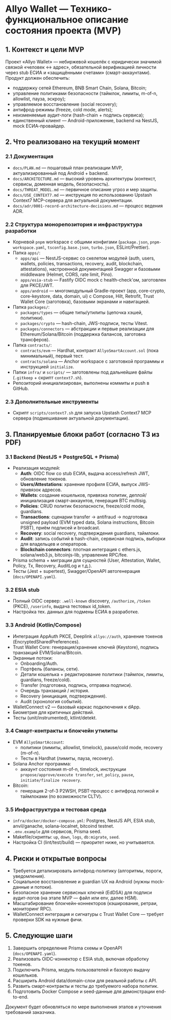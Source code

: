 # Allyo Wallet — Технико-функциональное описание состояния проекта (MVP)

## 1. Контекст и цели MVP
Проект «Allyo Wallet» — небиржевой кошелёк с юридически значимой связкой «человек ↔ адрес», обязательной верификацией личности через stub ЕСИА и «защищёнными счетами» (смарт-аккаунтами). Продукт должен обеспечить:
- поддержку сетей Ethereum, BNB Smart Chain, Solana, Bitcoin;
- управление политиками безопасности (таймлок, лимиты, m-of-n, allowlist, пауза, эскроу);
- управляемое восстановление (social recovery);
- антифрод-режимы (freeze, cold mode, alerts);
- неизменяемые аудит-логи (hash-chain + подпись сервиса);
- единственный клиент — Android-приложение, backend на NestJS, mock ЕСИА-провайдер.

## 2. Что реализовано на текущий момент
### 2.1 Документация
- `docs/PLAN.md` — пошаговый план реализации MVP, актуализированный под Android + backend.
- `docs/ARCHITECTURE.md` — высокий уровень архитектуры (контекст, сервисы, доменная модель, безопасность).
- `docs/THREAT_MODEL.md` — первичное описание угроз и мер защиты.
- `docs/USE_CONTEXT7.md` — инструкция по использованию Upstash Context7 MCP-сервера для актуальной документации.
- `docs/adr/0001-record-architecture-decisions.md` — процесс ведения ADR.

### 2.2 Структура монорепозитория и инфраструктура разработки
- Корневой `pnpm` workspace с общими конфигами (`package.json`, `pnpm-workspace.yaml`, `tsconfig.base.json`, `turbo.json`, ESLint/Prettier).
- Папка `apps/`:
  - `apps/api` — NestJS-сервис со скелетом модулей (auth, users, wallets, policies, transactions, recovery, audit, blockchain, attestations), настроенной документацией Swagger и базовыми middleware (Helmet, CORS, rate limit, Pino).
  - `apps/esia-stub` — Fastify OIDC mock с health-check’ом, заготовлен для PKCE/JWT.
  - `apps/android` — многомодульный Gradle-проект (app, core-crypto, core-keystore, data, domain, ui) с Compose, Hilt, Retrofit, Trust Wallet Core (заготовка), базовыми экранами и навигацией.
- Папка `packages/`:
  - `packages/types` — общие типы/утилиты (цепочка хэшей, политики).
  - `packages/crypto` — hash-chain, JWS-подписи, тесты Vitest.
  - `packages/connectors` — абстракции и первые реализации для Ethereum/Solana/Bitcoin (поддержка балансов, заготовка трансферов).
- Папка `contracts/`:
  - `contracts/evm` — Hardhat, контракт `AllyoSmartAccount.sol` (пока минимальный), первый тест.
  - `contracts/solana` — Anchor workspace с заготовкой программы и инструкцией `initialize`.
- Папки `infra/` и `scripts/` — заготовлены под дальнейшие файлы (`.gitkeep` + скрипт `context7.sh`).
- Репозиторий инициализирован, выполнены коммиты и push в GitHub.

### 2.3 Дополнительные инструменты
- Скрипт `scripts/context7.sh` для запуска Upstash Context7 MCP сервера (подмешивание актуальной документации).

## 3. Планируемые блоки работ (согласно ТЗ из PDF)
### 3.1 Backend (NestJS + PostgreSQL + Prisma)
- Реализация модулей:
  - **Auth**: OIDC flow со stub ЕСИА, выдача access/refresh JWT, обновление токенов.
  - **Users/Attestations**: хранение профиля ЕСИА, выпуск JWS-привязок адресов.
  - **Wallets**: создание кошельков, привязка политик, деплой/инициализация смарт-аккаунтов, генерация BTC multisig.
  - **Policies**: CRUD политик безопасности, freeze/cold mode, guardians.
  - **Transactions**: сценарии transfer → antifraud → подготовка unsigned payload (EVM typed data, Solana instructions, Bitcoin PSBT), приём подписей и broadcast.
  - **Recovery**: social recovery, подтверждения guardians, таймлоки.
  - **Audit**: запись событий в hash-chain, сервисная подпись, выборки для владельцев и операторов.
  - **Blockchain connectors**: плотная интеграция с ethers.js, solana/web3.js, bitcoinjs-lib, управление RPC/fee.
- Prisma schema + миграции для сущностей (User, Attestation, Wallet, Policy, Tx, Recovery, AuditLog и т.д.).
- Тесты (Jest + supertest), Swagger/OpenAPI автогенерация (`docs/OPENAPI.yaml`).

### 3.2 ESIA stub
- Полный OIDC сервер: `.well-known` discovery, `/authorize`, `/token` (PKCE), `/userinfo`, выдача тестовых id_token.
- Настройка тех. данных для подмены ЕСИА в разработке.

### 3.3 Android (Kotlin/Compose)
- Интеграция AppAuth PKCE, Deeplink `allyo://auth`, хранение токенов (EncryptedSharedPreferences).
- Trust Wallet Core: генерация/хранение ключей (Keystore), подпись транзакций EVM/Solana/Bitcoin.
- Экранные потоки:
  - Onboarding/Auth.
  - Портфель (балансы, сети).
  - Детали кошелька + редактирование политики (таймлок, лимиты, guardians, freeze/cold).
  - Transfer (подготовка, подпись, отправка подписи).
  - Очередь транзакций / история.
  - Recovery (инициация, подтверждения).
  - Audit (хронология событий).
- WalletConnect v2 — базовый каркас подключения к dApp.
- Биометрия для критичных действий.
- Тесты (unit/instrumented), ktlint/detekt.

### 3.4 Смарт-контракты и блокчейн утилиты
- EVM `AllyoSmartAccount`:
  - политики (лимиты, allowlist, timelock), pause/cold mode, recovery (m-of-n).
  - Тесты в Hardhat (лимиты, пауза, recovery).
- Solana Anchor программа:
  - аккаунт состояния m-of-n, timelock, инструкции `propose/approve/execute transfer`, `set_policy`, `pause`, `initiate/finalize recovery`.
- Bitcoin:
  - генерация 2-of-3 P2WSH, PSBT-процесс с антифрод логикой и таймлоками (по возможности CLTV).

### 3.5 Инфраструктура и тестовая среда
- `infra/docker/docker-compose.yml`: Postgres, NestJS API, ESIA stub, anvil/ganache, solana-localnet, bitcoind testnet.
- `.env.example` для сервисов, Prisma seed.
- Makefile/скрипты: `up`, `down`, `logs`, `db:migrate`, `seed`.
- Настройка CI (lint/test/build) — приоритет ниже, но учитывается.

## 4. Риски и открытые вопросы
- Требуется детализировать антифрод-политику (алгоритмы, пороги, уведомления).
- Социальное восстановление и guardian UX на Android (нужны mock-данные и потоки).
- Безопасное хранение сервисных ключей (EdDSA) для подписи аудит-логов (на этапе MVP — файл или env, далее HSM).
- Масштабирование блокчейн-коннекторов (кэширование, ретраи, мониторинг RPC).
- WalletConnect интеграция и сигнатуры с Trust Wallet Core — требует проверки SDK на нужные фичи.

## 5. Следующие шаги
1. Завершить определение Prisma схемы и OpenAPI (`docs/OPENAPI.yaml`).
2. Реализовать OIDC-коннектор с ESIA stub, включая обработку токенов.
3. Подключить Prisma, модуль пользователей и базовую выдачу кошельков.
4. Расширить Android data/domain-слои для реальной работы с API.
5. Развить смарт-контракты и тесты до требуемого набора политик.
6. Подготовить Docker Compose и seed-данные для демонстрации end-to-end.

Документ будет обновляться по мере выполнения этапов и уточнения требований заказчика.
